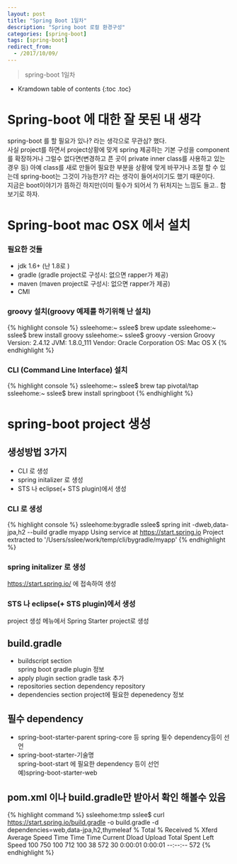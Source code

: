 ```yaml
---
layout: post
title: "Spring Boot 1일차"
description: "Spring boot 로컬 환경구성"
categories: [spring-boot]
tags: [spring-boot]
redirect_from:
  - /2017/10/09/
---
```


> spring-boot 1일차


* Kramdown table of contents
{:toc .toc}

# Spring-boot 에 대한 잘 못된 내 생각
spring-boot 를 할 필요가 있나? 라는 생각으로 무관심? 했다.  
사실 project를 하면서 project상황에 맞게 spring 제공하는 기본 구성을 component를 확장하거나 그럴수 없다면(변경하고 픈 곳이 private inner class를 사용하고 있는 경우 등) 아예 class를 새로 만들어 필요한 부분을 상황에 맞게 바꾸거나 조절 할 수 있는데 spring-boot는 그것이 가능한가? 라는 생각이 들어서이기도 했기 때문이다.  
지금은 boot이야기가 뜸하긴 하지만(이미 필수가 되어서 ?) 뒤처지는 느낌도 들고.. 함 보기로 하자.  

# Spring-boot mac OSX 에서 설치 
### 필요한 것들 
- jdk 1.6+ (난 1.8로 )
- gradle (gradle project로 구성시: 없으면 rapper가 제공)
- maven (maven project로 구성시: 없으면 rapper가 제공)
- CMI

### groovy 설치(groovy 예제를 하기위해 난 설치)
{% highlight console %}
ssleehome:~ sslee$ brew update
ssleehome:~ sslee$ brew install groovy
ssleehome:~ sslee$ groovy -version
Groovy Version: 2.4.12 JVM: 1.8.0_111 Vendor: Oracle Corporation OS: Mac OS X
{% endhighlight %}

### CLI (Command Line Interface) 설치
{% highlight console %}
ssleehome:~ sslee$ brew tap pivotal/tap
ssleehome:~ sslee$ brew install springboot
{% endhighlight %}

# spring-boot project 생성
## 생성방법 3가지
- CLI 로 생성
- spring initalizer 로 생성
- STS 나 eclipse(+ STS plugin)에서 생성

### CLI 로 생성
{% highlight console %}
ssleehome:bygradle sslee$ spring init -dweb,data-jpa,h2 --build gradle myapp
Using service at https://start.spring.io
Project extracted to '/Users/sslee/work/temp/cli/bygradle/myapp'
{% endhighlight %}

### spring initalizer 로 생성
https://start.spring.io/ 에 접속하여 생성

### STS 나 eclipse(+ STS plugin)에서 생성
project 생성 메뉴에서 Spring Starter project로 생성

## build.gradle
- buildscript section  
  spring boot gradle plugin 정보
- apply plugin section
  gradle task 추가
- repositories section
  dependency repository
- dependencies section
  project에 필요한 depenedency 정보 

## 필수 dependency
- spring-boot-starter-parent
  spring-core 등 spring 필수 dependency등이 선언  
- spring-boot-starter-기술명  
  spring-boot-start 에 필요한 dependency 등이 선언  
예)spring-boot-starter-web

## pom.xml 이나 build.gradle만 받아서 확인 해볼수 있음
{% highlight command %}
ssleehome:tmp sslee$ curl https://start.spring.io/build.gradle -o build.gradle -d dependencies=web,data-jpa,h2,thymeleaf
  % Total    % Received % Xferd  Average Speed   Time    Time     Time  Current
                                 Dload  Upload   Total   Spent    Left  Speed
100   750  100   712  100    38    572     30  0:00:01  0:00:01 --:--:--   572
{% endhighlight %}


[^1]: This is a footnote.

[kramdown]: https://kramdown.gettalong.org/
[Simple Texture]: https://github.com/yizeng/jekyll-theme-simple-texture
